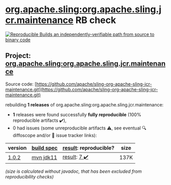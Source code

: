 [org.apache.sling:org.apache.sling.jcr.maintenance](https://central.sonatype.com/artifact/org.apache.sling/org.apache.sling.jcr.maintenance/1.0.2/versions) RB check
=======

[![Reproducible Builds](https://reproducible-builds.org/images/logos/rb.svg) an independently-verifiable path from source to binary code](https://reproducible-builds.org/)

## Project: [org.apache.sling:org.apache.sling.jcr.maintenance](https://central.sonatype.com/artifact/org.apache.sling/org.apache.sling.jcr.maintenance/1.0.2/versions)

Source code: [https://github.com/apache/sling-org-apache-sling-jcr-maintenance.git](https://github.com/apache/sling-org-apache-sling-jcr-maintenance.git)

rebuilding **1 releases** of org.apache.sling:org.apache.sling.jcr.maintenance:
- **1** releases were found successfully **fully reproducible** (100% reproducible artifacts :heavy_check_mark:),
- 0 had issues (some unreproducible artifacts :warning:, see eventual :mag: diffoscope and/or :memo: issue tracker links):

| version | [build spec](/BUILDSPEC.md) | [result](https://reproducible-builds.org/docs/jvm/): reproducible? | size |
| -- | --------- | ------ | -- |
| [1.0.2](https://central.sonatype.com/artifact/org.apache.sling/org.apache.sling.jcr.maintenance/1.0.2/pom) | [mvn jdk11](org.apache.sling.jcr.maintenance-1.0.2.buildspec) | [result](org.apache.sling.jcr.maintenance-1.0.2.buildinfo): [7 :heavy_check_mark: ](org.apache.sling.jcr.maintenance-1.0.2.buildcompare) | 137K |

<i>(size is calculated without javadoc, that has been excluded from reproducibility checks)</i>
